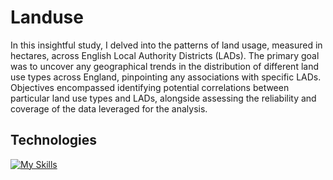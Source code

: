 # Landuse
In this insightful study, I delved into the patterns of land usage, measured in hectares, across English Local Authority Districts (LADs). The primary goal was to uncover any geographical trends in the distribution of different land use types across England, pinpointing any associations with specific LADs. Objectives encompassed identifying potential correlations between particular land use types and LADs, alongside assessing the reliability and coverage of the data leveraged for the analysis.

## Technologies 
[![My Skills](https://skillicons.dev/icons?i=python)](https://skillicons.dev)
